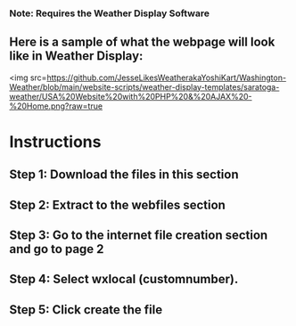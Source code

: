<h3>Note: Requires the Weather Display Software</h3>

<h2>Here is a sample of what the webpage will look like in Weather Display:</h2>

<img src=https://github.com/JesseLikesWeatherakaYoshiKart/Washington-Weather/blob/main/website-scripts/weather-display-templates/saratoga-weather/USA%20Website%20with%20PHP%20&%20AJAX%20-%20Home.png?raw=true</img>

<h1>Instructions</h1>

<h2>Step 1: Download the files in this section</h2>

<h2>Step 2: Extract to the webfiles section</h2>

<h2>Step 3: Go to the internet file creation section and go to page 2</h2>

<h2>Step 4: Select wxlocal (customnumber).</h2>

<h2>Step 5: Click create the file</h2>
